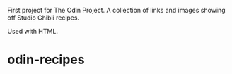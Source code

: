 First project for The Odin Project. A collection of links and images showing off Studio Ghibli recipes.

Used with HTML.

# odin-recipes
